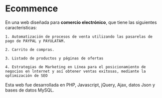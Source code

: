# Ecommence

En una web diseñada para **comercio electrónico**, que tiene las siguientes caracteristicas:

    1. Automatización de procesos de venta utilizando las pasarelas de pago de PAYPAL y PAYULATAM.

    2. Carrito de compras.

    3. Listado de productos y páginas de ofertas

    4. Estrategias de Marketing en Línea para el posicionamiento de negocios en lnternet y así obtener ventas exitosas, mediante la optimización de SEO

Esta web fue desarrollada en PHP, Javascript, jQuery, Ajax, datos Json y bases de datos MySQL.